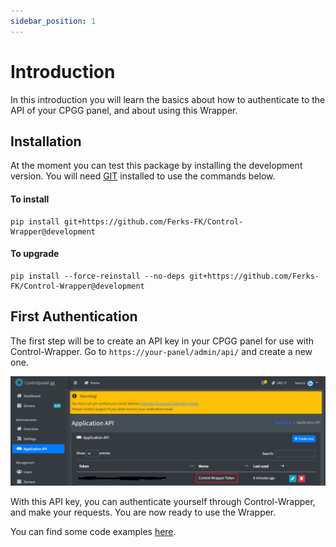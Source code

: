 ```yaml
---
sidebar_position: 1
---
```


# Introduction

In this introduction you will learn the basics about how to authenticate to the API of your CPGG panel, and about using this Wrapper.

## Installation

At the moment you can test this package by installing the development version.
You will need [GIT](https://git-scm.com) installed to use the commands below.

#### To install

```
pip install git+https://github.com/Ferks-FK/Control-Wrapper@development
```

#### To upgrade

```
pip install --force-reinstall --no-deps git+https://github.com/Ferks-FK/Control-Wrapper@development
```

## First Authentication

The first step will be to create an API key in your CPGG panel for use with Control-Wrapper.
Go to `https://your-panel/admin/api/` and create a new one.

![Token Example](../static/img/Token%20Example.PNG)

With this API key, you can authenticate yourself through Control-Wrapper, and make your requests.
You are now ready to use the Wrapper.

You can find some code examples [here](https://google.com).
